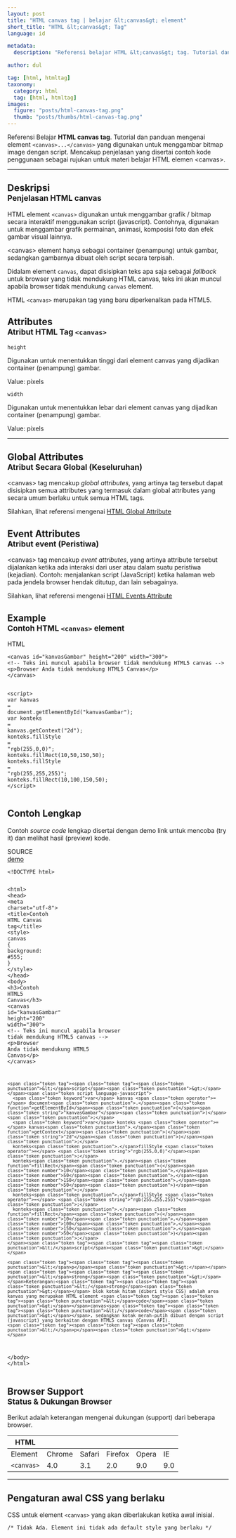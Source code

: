 ```yaml
---
layout: post
title: "HTML canvas tag | belajar &lt;canvas&gt; element"
short_title: "HTML &lt;canvas&gt; Tag"
language: id

metadata:
  description: "Referensi belajar HTML &lt;canvas&gt; tag. Tutorial dan panduan mengenai element <code>&lt;canvas&gt;..&lt;/canvas&gt;</code>, penjelasan dengan contoh kode penggunaan sebagai referensi belajar HTML &lt;canvas&gt;"

author: dul

tag: [html, htmltag]
taxonomy:
  category: html
  tag: [html, htmltag]
images:
  figure: "posts/html-canvas-tag.png"
  thumb: "posts/thumbs/html-canvas-tag.png"
---
```

<p class="text-muted">
    Referensi Belajar <strong>HTML canvas tag</strong>. Tutorial dan panduan mengenai element <code>&lt;canvas&gt;...&lt;/canvas&gt;</code> yang digunakan untuk menggambar bitmap image dengan script. Mencakup penjelasan yang disertai contoh kode penggunaan sebagai rujukan untuk materi belajar HTML <span lang="id">elemen</span> &lt;canvas&gt;.
</p>
<hr class="uk-article-divider">

<h2 class="title-sub bd-danger bd-left bd-left-only">Deskripsi <br>
    <small>Penjelasan HTML <span class="highlight">canvas</span></small>
</h2>
<p>
  HTML element <code>&lt;canvas&gt;</code> digunakan untuk menggambar grafik / bitmap secara interaktif menggunakan script (javascript). Contohnya, digunakan untuk menggambar grafik permainan, animasi, komposisi foto dan efek gambar visual lainnya.
</p>
<p>&lt;canvas&gt; element hanya sebagai container (penampung) untuk gambar, sedangkan gambarnya dibuat oleh script secara terpisah.</p>
<p>Didalam element <code>canvas</code>, dapat disisipkan teks apa saja sebagai <em>fallback</em> untuk browser yang tidak mendukung HTML canvas, teks ini akan muncul apabila browser tidak mendukung <code>canvas</code> element.</p>
<p>HTML <code>&lt;canvas&gt;</code> merupakan tag yang baru diperkenalkan pada HTML5.</p>

<!-- Attribute  -->
<section id="attribute">
  <h2 class="title-sub bd-danger bd-left bd-left-only">Attributes <br>
    <small>Atribut HTML Tag <code>&lt;canvas&gt;</code></small>
  </h2>
<div class="icard bg-gr3 bd-primary bd-top bd-top-only">
<div class="icard-heading clearfix co-wh bg-gr2">
   <div class="icard-bar"><div class="icard-bar-left pull-left"><span><code class="txt-lg">height</code></span></div></div></div><div class="icard-body icode itheme">
        <p>Digunakan untuk menentukkan tinggi dari element canvas yang dijadikan container (penampung) gambar.</p>
        <div class="icard-footer clearfix bg-gr2 icode itheme">
          <p>Value: pixels</p>
        </div>
    </div>
    </div>
<div class="icard bg-gr3 bd-primary bd-top bd-top-only">
<div class="icard-heading clearfix co-wh bg-gr2">
   <div class="icard-bar"><div class="icard-bar-left pull-left"><span><code class="txt-lg">width</code></span></div></div></div><div class="icard-body icode itheme">
        <p>Digunakan untuk menentukkan lebar dari element canvas yang dijadikan container (penampung) gambar.</p>
        <div class="icard-footer clearfix bg-gr2 icode itheme">
          <p>Value: pixels</p>
        </div>
    </div>
  </div>
</section>

<hr class="uk-article-divider">
<!-- Global Attributes -->
<section id="global-attribute">
  <h2 class="title-sub bd-danger bd-left bd-left-only">Global Attributes <br>
    <small>Atribut Secara Global (Keseluruhan)</small>
  </h2>
    <div class="">
        <p>&lt;canvas&gt; tag mencakup <em>global attributes</em>, yang artinya tag tersebut dapat disisipkan semua attributes yang termasuk dalam global attributes yang secara umum berlaku untuk semua HTML tags.</p>
        <div class="footer-callout info">
          <p>Silahkan, lihat referensi mengenai <a href="https://www.apacara.com/tutorial/html/html-global-attribute.html">HTML Global Attribute</a></p>
        </div>
    </div>
</section>

<!-- Event Attributes -->
<section>
  <h2 class="title-sub bd-danger bd-left bd-left-only">Event Attributes <br>
    <small>Atribut event  (Peristiwa)</small>
  </h2>
    <div class="dul-callout dul-callout-warning">
        <p>&lt;canvas&gt; tag mencakup <em>event attributes</em>, yang artinya attribute tersebut dijalankan ketika ada interaksi dari user atau dalam suatu peristiwa (kejadian). Contoh: menjalankan script (JavaScript) ketika halaman web pada jendela browser hendak ditutup, dan lain sebagainya.</p>
        <div class="footer-callout warning">
          <p>Silahkan, lihat referensi mengenai <a href="https://www.apacara.com/tutorial/html/html-event-attribute.html">HTML Events Attribute</a></p>
        </div>
    </div>
</section>

<!-- Example -->
<section id="example">
  <h2 class="title-sub bd-danger bd-left bd-left-only">Example<br>
    <small>Contoh HTML <code>&lt;canvas&gt;</code> element</small>
  </h2>
  <div class="dul-block">
<!-- example HTML code -->
<div class="icard">
<div class="icard-heading clearfix co-wh bg-pi2">
<div class="icard-bar">
  <div class="icard-bar-left pull-left">
    <i class="fa fa-html5" aria-hidden="true"></i>
    <span>HTML</span>
  </div>
  
</div>
</div>
<div class="icard-body icode itheme">
<pre class="prettyprint linenums line-numbers highlight language-markup" data-line="1,4"><code data-language="html" class="html  language-markup"><span class="token tag"><span class="token tag"><span class="token punctuation">&lt;</span>canvas</span> <span class="token attr-name">id</span><span class="token attr-value"><span class="token punctuation">=</span><span class="token punctuation">"</span>kanvasGambar<span class="token punctuation">"</span></span> <span class="token attr-name">height</span><span class="token attr-value"><span class="token punctuation">=</span><span class="token punctuation">"</span>200<span class="token punctuation">"</span></span> <span class="token attr-name">width</span><span class="token attr-value"><span class="token punctuation">=</span><span class="token punctuation">"</span>300<span class="token punctuation">"</span></span><span class="token punctuation">&gt;</span></span>
<span class="token comment">&lt;!-- Teks ini muncul apabila browser tidak mendukung HTML5 canvas --&gt;</span>
<span class="token tag"><span class="token tag"><span class="token punctuation">&lt;</span>p</span><span class="token punctuation">&gt;</span></span>Browser Anda tidak mendukung HTML5 Canvas<span class="token tag"><span class="token tag"><span class="token punctuation">&lt;/</span>p</span><span class="token punctuation">&gt;</span></span>
<span class="token tag"><span class="token tag"><span class="token punctuation">&lt;/</span>canvas</span><span class="token punctuation">&gt;</span></span>

<span class="token tag"><span class="token tag"><span class="token punctuation">&lt;</span>script</span><span class="token punctuation">&gt;</span></span><span class="token script language-javascript">
<span class="token keyword">var</span> kanvas <span class="token operator">=</span> document<span class="token punctuation">.</span><span class="token function">getElementById</span><span class="token punctuation">(</span><span class="token string">"kanvasGambar"</span><span class="token punctuation">)</span><span class="token punctuation">;</span>
<span class="token keyword">var</span> konteks <span class="token operator">=</span> kanvas<span class="token punctuation">.</span><span class="token function">getContext</span><span class="token punctuation">(</span><span class="token string">"2d"</span><span class="token punctuation">)</span><span class="token punctuation">;</span>
konteks<span class="token punctuation">.</span>fillStyle <span class="token operator">=</span> <span class="token string">"rgb(255,0,0)"</span><span class="token punctuation">;</span>
konteks<span class="token punctuation">.</span><span class="token function">fillRect</span><span class="token punctuation">(</span><span class="token number">10</span><span class="token punctuation">,</span><span class="token number">50</span><span class="token punctuation">,</span><span class="token number">150</span><span class="token punctuation">,</span><span class="token number">50</span><span class="token punctuation">)</span><span class="token punctuation">;</span>
konteks<span class="token punctuation">.</span>fillStyle <span class="token operator">=</span> <span class="token string">"rgb(255,255,255)"</span><span class="token punctuation">;</span>
konteks<span class="token punctuation">.</span><span class="token function">fillRect</span><span class="token punctuation">(</span><span class="token number">10</span><span class="token punctuation">,</span><span class="token number">100</span><span class="token punctuation">,</span><span class="token number">150</span><span class="token punctuation">,</span><span class="token number">50</span><span class="token punctuation">)</span><span class="token punctuation">;</span>
</span><span class="token tag"><span class="token tag"><span class="token punctuation">&lt;/</span>script</span><span class="token punctuation">&gt;</span></span><span aria-hidden="true" class="line-numbers-rows"><span></span><span></span><span></span><span></span><span></span><span></span><span></span><span></span><span></span><span></span><span></span><span></span><span></span></span></code>
</pre>
</div>
</div>
  </div>
</section>
<h2 class="title-sub bd-danger bd-left bd-left-only">Contoh Lengkap
</h2>
<p>Contoh <em>source code</em> lengkap disertai dengan demo link untuk mencoba (try it) dan melihat hasil (preview) kode.</p>
<div class="icard">
  <div class="icard-heading clearfix co-wh bg-pi2">
    <div class="icard-bar">
      <div class="icard-bar-left pull-left">
        <i class="fa fa-html5" aria-hidden="true"></i>
        <span>SOURCE</span>
      </div>
      <div class="icard-bar-right pull-right">
        <a href="https://www.apacara.com/example/html/tag/canvas.html" target="_blank"><span>demo</span><i class="fa fa-external-link" role="button"></i></a>
      </div>
    </div>
  </div>
  <div class="icard-body icode itheme bg-gr3">
<pre class="prettyprint highlight max-height language-markup"><code data-language="html" class="inline  language-markup"><span class="token doctype">&lt;!DOCTYPE html&gt;</span>

<span class="token tag"><span class="token tag"><span class="token punctuation">&lt;</span>html</span><span class="token punctuation">&gt;</span></span>
  <span class="token tag"><span class="token tag"><span class="token punctuation">&lt;</span>head</span><span class="token punctuation">&gt;</span></span>
    <span class="token tag"><span class="token tag"><span class="token punctuation">&lt;</span>meta</span> <span class="token attr-name">charset</span><span class="token attr-value"><span class="token punctuation">=</span><span class="token punctuation">"</span>utf-8<span class="token punctuation">"</span></span><span class="token punctuation">&gt;</span></span>
    <span class="token tag"><span class="token tag"><span class="token punctuation">&lt;</span>title</span><span class="token punctuation">&gt;</span></span>Contoh HTML Canvas tag<span class="token tag"><span class="token tag"><span class="token punctuation">&lt;/</span>title</span><span class="token punctuation">&gt;</span></span>
    <span class="token tag"><span class="token tag"><span class="token punctuation">&lt;</span>style</span><span class="token punctuation">&gt;</span></span><span class="token style language-css">
      <span class="token selector">canvas</span> <span class="token punctuation">{</span>
        <span class="token property">background</span><span class="token punctuation">:</span> #555<span class="token punctuation">;</span>
      <span class="token punctuation">}</span>
    </span><span class="token tag"><span class="token tag"><span class="token punctuation">&lt;/</span>style</span><span class="token punctuation">&gt;</span></span>
  <span class="token tag"><span class="token tag"><span class="token punctuation">&lt;/</span>head</span><span class="token punctuation">&gt;</span></span>
  <span class="token tag"><span class="token tag"><span class="token punctuation">&lt;</span>body</span><span class="token punctuation">&gt;</span></span>
    <span class="token tag"><span class="token tag"><span class="token punctuation">&lt;</span>h3</span><span class="token punctuation">&gt;</span></span>Contoh HTML5 Canvas<span class="token tag"><span class="token tag"><span class="token punctuation">&lt;/</span>h3</span><span class="token punctuation">&gt;</span></span>
    <span class="token tag"><span class="token tag"><span class="token punctuation">&lt;</span>canvas</span> <span class="token attr-name">id</span><span class="token attr-value"><span class="token punctuation">=</span><span class="token punctuation">"</span>kanvasGambar<span class="token punctuation">"</span></span> <span class="token attr-name">height</span><span class="token attr-value"><span class="token punctuation">=</span><span class="token punctuation">"</span>200<span class="token punctuation">"</span></span> <span class="token attr-name">width</span><span class="token attr-value"><span class="token punctuation">=</span><span class="token punctuation">"</span>300<span class="token punctuation">"</span></span><span class="token punctuation">&gt;</span></span>
      <span class="token comment">&lt;!-- Teks ini muncul apabila browser tidak mendukung HTML5 canvas --&gt;</span>
      <span class="token tag"><span class="token tag"><span class="token punctuation">&lt;</span>p</span><span class="token punctuation">&gt;</span></span>Browser Anda tidak mendukung HTML5 Canvas<span class="token tag"><span class="token tag"><span class="token punctuation">&lt;/</span>p</span><span class="token punctuation">&gt;</span></span>
    <span class="token tag"><span class="token tag"><span class="token punctuation">&lt;/</span>canvas</span><span class="token punctuation">&gt;</span></span>

    <span class="token tag"><span class="token tag"><span class="token punctuation">&lt;</span>script</span><span class="token punctuation">&gt;</span></span><span class="token script language-javascript">
      <span class="token keyword">var</span> kanvas <span class="token operator">=</span> document<span class="token punctuation">.</span><span class="token function">getElementById</span><span class="token punctuation">(</span><span class="token string">"kanvasGambar"</span><span class="token punctuation">)</span><span class="token punctuation">;</span>
      <span class="token keyword">var</span> konteks <span class="token operator">=</span> kanvas<span class="token punctuation">.</span><span class="token function">getContext</span><span class="token punctuation">(</span><span class="token string">"2d"</span><span class="token punctuation">)</span><span class="token punctuation">;</span>
      konteks<span class="token punctuation">.</span>fillStyle <span class="token operator">=</span> <span class="token string">"rgb(255,0,0)"</span><span class="token punctuation">;</span>
      konteks<span class="token punctuation">.</span><span class="token function">fillRect</span><span class="token punctuation">(</span><span class="token number">10</span><span class="token punctuation">,</span><span class="token number">50</span><span class="token punctuation">,</span><span class="token number">150</span><span class="token punctuation">,</span><span class="token number">50</span><span class="token punctuation">)</span><span class="token punctuation">;</span>
      konteks<span class="token punctuation">.</span>fillStyle <span class="token operator">=</span> <span class="token string">"rgb(255,255,255)"</span><span class="token punctuation">;</span>
      konteks<span class="token punctuation">.</span><span class="token function">fillRect</span><span class="token punctuation">(</span><span class="token number">10</span><span class="token punctuation">,</span><span class="token number">100</span><span class="token punctuation">,</span><span class="token number">150</span><span class="token punctuation">,</span><span class="token number">50</span><span class="token punctuation">)</span><span class="token punctuation">;</span>
    </span><span class="token tag"><span class="token tag"><span class="token punctuation">&lt;/</span>script</span><span class="token punctuation">&gt;</span></span>

    <span class="token tag"><span class="token tag"><span class="token punctuation">&lt;</span>p</span><span class="token punctuation">&gt;</span></span>
    <span class="token tag"><span class="token tag"><span class="token punctuation">&lt;</span>strong</span><span class="token punctuation">&gt;</span></span>Keterangan:<span class="token tag"><span class="token tag"><span class="token punctuation">&lt;/</span>strong</span><span class="token punctuation">&gt;</span></span> blok kotak hitam (diberi style CSS) adalah area kanvas yang merupakan HTML element <span class="token tag"><span class="token tag"><span class="token punctuation">&lt;</span>code</span><span class="token punctuation">&gt;</span></span>canvas<span class="token tag"><span class="token tag"><span class="token punctuation">&lt;/</span>code</span><span class="token punctuation">&gt;</span></span>, sedangkan kotak merah-putih dibuat dengan script (javascript) yang berkaitan dengan HTML5 canvas (Canvas API).
    <span class="token tag"><span class="token tag"><span class="token punctuation">&lt;/</span>p</span><span class="token punctuation">&gt;</span></span>
  <span class="token tag"><span class="token tag"><span class="token punctuation">&lt;/</span>body</span><span class="token punctuation">&gt;</span></span>
<span class="token tag"><span class="token tag"><span class="token punctuation">&lt;/</span>html</span><span class="token punctuation">&gt;</span></span></code>
</pre>
  </div>
</div>

<!-- Article Aside -->

<!-- Browser Support -->
<aside id="browser">
<h2 class="title-sub bd-danger bd-left bd-left-only">Browser Support <br>
  <small>Status &amp; Dukungan Browser </small>
</h2>
<p>Berikut adalah keterangan mengenai dukungan (support) dari beberapa browser.</p>
<div class="table-responsive uk-overflow-container">
  <table class="table uk-table uk-text-nowrap full-width">
        <thead>
          <tr>
            <th>HTML</th>
            <th title="Chrome"><i class="fa fa-chrome fa fa-lg"></i></th>
            <th title="Safari"><i class="fa fa-safari fa fa-lg"></i></th>
            <th title="Firefox"><i class="fa fa-firefox fa fa-lg"></i></th>
            <th title="Opera"><i class="fa fa-opera fa fa-lg"></i></th>
            <th title="Internet Explorer"><i class="fa fa-internet-explorer fa fa-lg"></i></th>
          </tr>
        </thead>
        <tbody>
          <tr>
            <td>Element</td>
            <td>Chrome</td>
            <td>Safari</td>
            <td>Firefox</td>
            <td>Opera</td>
            <td>IE</td>
          </tr>
          <tr>
            <td><code>&lt;canvas&gt;</code></td>
          <td class="success">4.0</td>
          <td class="success">3.1</td>
          <td class="success">2.0</td>
          <td class="success">9.0</td>
          <td class="success">9.0</td>
          </tr>
        </tbody>
  </table>
</div>

<hr class="uk-article-divider">
<!-- Default CSS -->
<div class="dul-block">
  <h2 class="title-sub bd-danger bd-left bd-left-only">Pengaturan awal CSS yang berlaku&nbsp;</h2>
  <p>CSS untuk element <code>&lt;canvas&gt;</code> yang akan diberlakukan ketika awal inisial.</p>
  <div class="icode itheme css">
    <pre class="prettyprint highlight language-css"><code data-language="css" class=" inline language-css"><span class="token comment">/* Tidak Ada. Element ini tidak ada default style yang berlaku */</span></code></pre>
</div>
</div>
</aside>